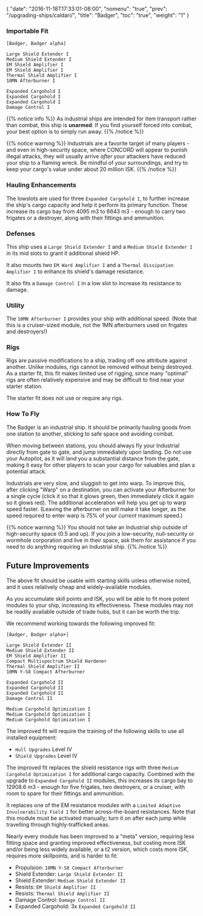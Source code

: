 {
  "date": "2016-11-18T17:33:01-08:00",
  "nomenu": "true",
  "prev": "/upgrading-ships/caldari/",
  "title": "Badger",
  "toc": "true",
  "weight": "1"
}

### Importable Fit
    [Badger, Badger alpha]

    Large Shield Extender I
    Medium Shield Extender I
    EM Shield Amplifier I
    EM Shield Amplifier I
    Thermal Shield Amplifier I
    10MN Afterburner I

    Expanded Cargohold I
    Expanded Cargohold I
    Expanded Cargohold I
    Damage Control I

{{% notice info %}}
As industrial ships are intended for item transport rather than combat, this ship is **unarmed**.
If you find yourself forced into combat, your best option is to simply run away.
{{% /notice %}}

{{% notice warning %}}
Industrials are a favorite target of many players - and even in high-security space, where CONCORD will appear to punish illegal attacks, they will usually arrive *after* your attackers have reduced your ship to a flaming wreck.  Be mindful of your surroundings, and try to keep your cargo's value under about 20 million ISK.
{{% /notice %}}

### Hauling Enhancements

The lowslots are used for three `Expanded Cargohold I`, to further increase
the ship's cargo capacity and help it perform its primary function.
These increase its cargo bay from 4095 m3 to 6643 m3 - enough to carry 
two frigates or a destroyer, along with their fittings and ammunition.

### Defenses

This ship uses a `Large Shield Extender I` and a `Medium Shield Extender I` 
in its mid slots to grant it additional shield HP.

It also mounts two `EM Ward Amplifier I` and a `Thermal Dissipation Amplifier I`
to enhance its shield's damage resistance.

It also fits a `Damage Control I` in a low slot to increase its resistance to damage.

### Utility

The `10MN Afterburner I` provides your ship with additional speed.  (Note
that this is a cruiser-sized module, not the 1MN afterburners used on frigates and destroyers!)

### Rigs

Rigs are passive modifications to a ship, trading off one attribute against another.
Unlike modules, rigs cannot be removed without being destroyed. 
As a starter fit, this fit makes limited use of rigging, since many "optimal" rigs
are often relatively expensive and may be difficult to find near your starter station.

The starter fit does not use or require any rigs.

### How To Fly

The Badger is an industrial ship.  It should be primarily hauling goods from one
station to another, sticking to safe space and avoiding combat.

When moving between stations, you should always fly your Industrial directly from
gate to gate, and jump immediately upon landing.  Do not use your Autopilot,
as it will land you a substantial distance from the gate, making it easy for other players
to scan your cargo for valuables and plan a potential attack.

Industrials are very slow, and sluggish to get into warp.  To improve this, 
after clicking "Warp" on a destination, you can activate your Afterburner for a single cycle 
(click it so that it glows green, then immediately click it again so it glows red). 
The additional acceleration will help you get up to warp speed faster.
(Leaving the afterburner on will make it take longer, as the speed required
to enter warp is 75% of your *current* maximum speed.)

{{% notice warning %}}
You should not take an Industrial ship outside of high-security space (0.5 and up).
If you join a low-security, null-security or wormhole corporation and live in their space,
ask them for assistance if you need to do anything requiring an Industrial ship.
{{% /notice %}}

## Future Improvements

The above fit should be usable with starting skills unless otherwise noted,
and it uses relatively cheap and widely-available modules.  

As you accumulate skill points and ISK, you will be able to fit more potent
modules to your ship, increasing its effectiveness.  These modules may not be
readily available outside of trade hubs, but it can be worth the trip.

We recommend working towards the following improved fit:

    [Badger, Badger alpha+]

    Large Shield Extender II
    Medium Shield Extender II
    EM Shield Amplifier II
    Compact Multispectrum Shield Hardener
    Thermal Shield Amplifier II
    10MN Y-S8 Compact Afterburner

    Expanded Cargohold II
    Expanded Cargohold II
    Expanded Cargohold II
    Damage Control II

    Medium Cargohold Optimization I
    Medium Cargohold Optimization I
    Medium Cargohold Optimization I

The improved fit will require the training of the following skills to use all installed equipment:

* `Hull Upgrades` Level IV
* `Shield Upgrades` Level IV

The improved fit replaces the shield resistance rigs with three `Medium Cargohold Optimization I`
for additional cargo capacity.  Combined with the upgrade to `Expanded Cargohold II` modules,
this increases its cargo bay to 12908.6 m3 - enough for five frigates, two destroyers, or a cruiser,
with room to spare for their fittings and ammunition.

It replaces one of the EM resistance modules with a `Limited Adaptive Invulnerability Field I`
for better across-the-board resistances.  Note that this module must be activated manually;
turn it on after each jump while travelling through highly-trafficked areas.

Nearly every module has been improved to a "meta" version, requiring less fitting space
and granting improved effectiveness, but costing more ISK and/or being less widely available,
or a t2 version, which costs more ISK, requires more skillpoints, and is harder to fit:

 * Propulsion: `10MN Y-S8 Compact Afterburner`
 * Shield Extender: `Large Shield Extender II`
 * Shield Extender: `Medium Shield Extender II`
 * Resists: `EM Shield Amplifier II`
 * Resists: `Thermal Shield Amplifier II`
 * Damage Control: `Damage Control II`
 * Expanded Cargohold: 3x `Expanded Cargohold II`
